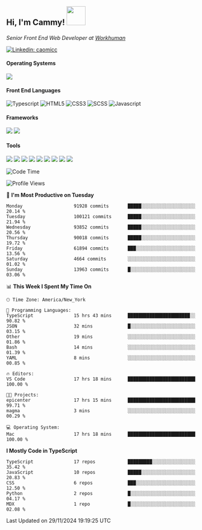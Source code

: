 <h2> Hi, I'm Cammy! <img src="https://media.giphy.com/media/WFEpbNDqjs312EZ06H/giphy.gif" width="50"></h2>
<p><em>Senior Front End Web Developer at <a href="http://workhuman.com">Workhuman</a> <img src="https://images.ctfassets.net/hff6luki1ys4/X1kMrXjaRqPywVHz2r343/9be6a49556aaa859e258725d744d1b31/whicon-social-recognition.svg" width="16"></em></p>

[![Linkedin: caomicc](https://img.shields.io/badge/-caomicc-blue?style=flat-square&logo=Linkedin&logoColor=white&link=https://www.linkedin.com/in/caomicc/)](https://www.linkedin.com/in/caomicc/)

#### Operating Systems

  ![](https://img.shields.io/badge/-MacOS-000?style=flat&logo=apple&logoColor=white)

#### Front End Languages

  ![Typescript](https://img.shields.io/badge/-Typescript-3178C6?style=flat-circle&logo=typescript&logoColor=white)
  ![HTML5](https://img.shields.io/badge/-HTML5-E34F26?style=flat-circle&logo=html5&logoColor=white)
  ![CSS3](https://img.shields.io/badge/-CSS3-1572B6?style=flat-circle&logo=css3&logoColor=white)
  ![SCSS](https://img.shields.io/badge/-SCSS-CC6699?style=flat-circle&logo=sass&logoColor=white)
  ![Javascript](https://img.shields.io/badge/-Javascript-F7DF1E?style=flat-circle&logo=javascript&logoColor=000)

#### Frameworks

  ![](https://img.shields.io/badge/-Next.js-black?style=flat&logo=next.js&logoColor=white)
  ![](https://img.shields.io/badge/-React-61DAFB?style=flat&logo=react&logoColor=black)


#### Tools

  ![](https://img.shields.io/badge/-VSCode-007ACC?style=flat&logo=visualstudio&logoColor=white)
  ![](https://img.shields.io/badge/-Oh_my_Zsh-black?style=flat&logo=windows-terminal&logoColor=white)
  ![](https://img.shields.io/badge/-Contentful-2478CC?style=flat&logo=contentful&logoColor=white)
  ![](https://img.shields.io/badge/-Figma-F24E1E?style=flat&logo=figma&logoColor=white)
  ![](https://img.shields.io/badge/-Jira-0052CC?style=flat&logo=jira&logoColor=white)
  ![](https://img.shields.io/badge/-Asana-F06A6A?style=flat&logo=asana&logoColor=white)
  ![](https://img.shields.io/badge/-Docker-2496ED?style=flat&logo=docker&logoColor=white)
  ![](https://img.shields.io/badge/-Vercel-black?style=flat&logo=vercel&logoColor=white)
  ![](https://img.shields.io/badge/-Netlify-00C7B7?style=flat&logo=netlify&logoColor=white)


<!--START_SECTION:waka-->
![Code Time](http://img.shields.io/badge/Code%20Time-1%2C100%20hrs%2024%20mins-blue)

![Profile Views](http://img.shields.io/badge/Profile%20Views-0-blue)

📅 **I'm Most Productive on Tuesday** 

```text
Monday                   91928 commits       █████░░░░░░░░░░░░░░░░░░░░   20.14 % 
Tuesday                  100121 commits      █████░░░░░░░░░░░░░░░░░░░░   21.94 % 
Wednesday                93852 commits       █████░░░░░░░░░░░░░░░░░░░░   20.56 % 
Thursday                 90018 commits       █████░░░░░░░░░░░░░░░░░░░░   19.72 % 
Friday                   61894 commits       ███░░░░░░░░░░░░░░░░░░░░░░   13.56 % 
Saturday                 4664 commits        ░░░░░░░░░░░░░░░░░░░░░░░░░   01.02 % 
Sunday                   13963 commits       █░░░░░░░░░░░░░░░░░░░░░░░░   03.06 % 
```


📊 **This Week I Spent My Time On** 

```text
🕑︎ Time Zone: America/New_York

💬 Programming Languages: 
TypeScript               15 hrs 43 mins      ███████████████████████░░   90.82 % 
JSON                     32 mins             █░░░░░░░░░░░░░░░░░░░░░░░░   03.15 % 
Other                    19 mins             ░░░░░░░░░░░░░░░░░░░░░░░░░   01.86 % 
Bash                     14 mins             ░░░░░░░░░░░░░░░░░░░░░░░░░   01.39 % 
YAML                     8 mins              ░░░░░░░░░░░░░░░░░░░░░░░░░   00.85 % 

🔥 Editors: 
VS Code                  17 hrs 18 mins      █████████████████████████   100.00 % 

🐱‍💻 Projects: 
epicenter                17 hrs 15 mins      █████████████████████████   99.71 % 
magma                    3 mins              ░░░░░░░░░░░░░░░░░░░░░░░░░   00.29 % 

💻 Operating System: 
Mac                      17 hrs 18 mins      █████████████████████████   100.00 % 
```

**I Mostly Code in TypeScript** 

```text
TypeScript               17 repos            █████████░░░░░░░░░░░░░░░░   35.42 % 
JavaScript               10 repos            █████░░░░░░░░░░░░░░░░░░░░   20.83 % 
CSS                      6 repos             ███░░░░░░░░░░░░░░░░░░░░░░   12.50 % 
Python                   2 repos             █░░░░░░░░░░░░░░░░░░░░░░░░   04.17 % 
MDX                      1 repo              █░░░░░░░░░░░░░░░░░░░░░░░░   02.08 % 
```




 Last Updated on 29/11/2024 19:19:25 UTC
<!--END_SECTION:waka-->
